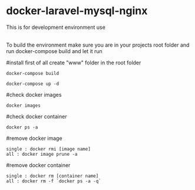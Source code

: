 # docker-laravel-mysql-nginx
This is for development environment use 

<br>
To build the environment make sure you are in your projects root folder and run docker-compose build and let it run

#install 
first of all 
create "www" folder in the root folder
```
docker-compose build
```
```
docker-compose up -d
```

#check docker images
```
docker images
```

#check docker container 
 ```
docker ps -a 
```

#remove docker image
```
single : docker rmi [image name] 
all : docker image prune -a 
```

#remove docker container
```
single : docker rm [container name]
all : docker rm -f `docker ps -a -q`
```